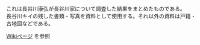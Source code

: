 これは長谷川康弘が長谷川家について調査した結果をまとめたものである。<br>
長谷川キイの残した書類・写真を資料として使用する。それ以外の資料は戸籍・古地図などである。<br>

[Wikiページ](Wiki) を参照
